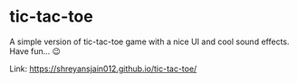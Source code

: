 # tic-tac-toe
A simple version of tic-tac-toe game with a nice UI and cool sound effects. Have fun... 😉

Link: https://shreyansjain012.github.io/tic-tac-toe/
